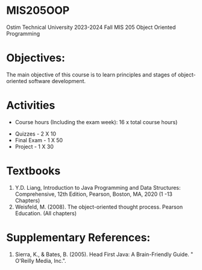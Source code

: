 # MIS205OOP
Ostim Technical University 2023-2024 Fall MIS 205 Object Oriented Programming
# Objectives:
The main objective of this course is to learn principles and stages of object-oriented software development.

# Activities
* Course hours (Including the exam week): 16 x total course hours)
- Quizzes - 2 X 10
- Final Exam - 1 X 50
- Project - 1 X 30

# Textbooks
1. Y.D. Liang, Introduction to Java Programming and Data Structures: Comprehensive, 12th Edition, 
Pearson, Boston, MA, 2020 (1 -13 Chapters)
2. Weisfeld, M. (2008). The object-oriented thought process. Pearson Education. (All chapters)
# Supplementary References:
1. Sierra, K., & Bates, B. (2005). Head First Java: A Brain-Friendly Guide. " O'Reilly Media, Inc.".
